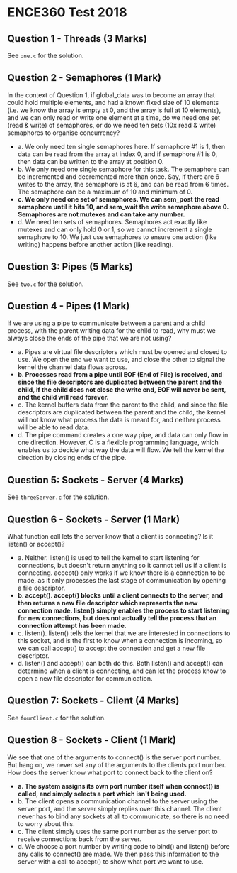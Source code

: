 # ENCE360 Test 2018

## Question 1 - Threads (3 Marks)

See `one.c` for the solution.

## Question 2 - Semaphores (1 Mark)

In the context of Question 1, if global_data was to become an array that could hold multiple elements, and had a known fixed size of 10 elements (i.e. we know the array is empty at 0, and the array is full at 10 elements), and we can only read or write one element at a time, do we need one set (read & write) of semaphores, or do we need ten sets (10x read & write) semaphores to organise concurrency?

- a. We only need ten single semaphores here. If semaphore #1 is 1, then data can be read from the array at index 0, and if semaphore #1 is 0, then data can be written to the array at position 0.
- b. We only need one single semaphore for this task. The semaphore can be incremented and decremented more than once. Say, if there are 6 writes to the array, the semaphore is at 6, and can be read from 6 times. The semaphore can be a maximum of 10 and minimum of 0.
- **c. We only need one set of semaphores. We can sem_post the read semaphore until it hits 10, and sem_wait the write semaphore above 0. Semaphores are not mutexes and can take any number.**
- d. We need ten sets of semaphores. Semaphores act exactly like mutexes and can only hold 0 or 1, so we cannot increment a single semaphore to 10. We just use semaphores to ensure one action (like writing) happens before another action (like reading).

## Question 3: Pipes (5 Marks)

See `two.c` for the solution.

## Question 4 - Pipes (1 Mark)

If we are using a pipe to communicate between a parent and a child process, with the parent writing data for the child to read, why must we always close the ends of the pipe that we are not using?

- a. Pipes are virtual file descriptors which must be opened and closed to use. We open the end we want to use, and close the other to signal the kernel the channel data flows across.
- **b. Processes read from a pipe until EOF (End of File) is received, and since the file descriptors are duplicated between the parent and the child, if the child does not close the write end, EOF will never be sent, and the child will read forever.**
- c. The kernel buffers data from the parent to the child, and since the file descriptors are duplicated between the parent and the child, the kernel will not know what process the data is meant for, and neither process will be able to read data.
- d. The pipe command creates a one way pipe, and data can only flow in one direction. However, C is a flexible programming language, which enables us to decide what way the data will flow. We tell the kernel the direction by closing ends of the pipe.

## Question 5: Sockets - Server (4 Marks)

See `threeServer.c` for the solution.

## Question 6 - Sockets - Server (1 Mark)

What function call lets the server know that a client is connecting? Is it listen() or accept()?

- a. Neither. listen() is used to tell the kernel to start listening for connections, but doesn't return anything so it cannot tell us if a client is connecting. accept() only works if we know there is a connection to be made, as it only processes the last stage of communication by opening a file descriptor.
- **b. accept(). accept() blocks until a client connects to the server, and then returns a new file descriptor which represents the new connection made. listen() simply enables the process to start listening for new connections, but does not actually tell the process that an connection attempt has been made.**
- c. listen(). listen() tells the kernel that we are interested in connections to this socket, and is the first to know when a connection is incoming, so we can call accept() to accept the connection and get a new file descriptor.
- d. listen() and accept() can both do this. Both listen() and accept() can determine when a client is connecting, and can let the process know to open a new file descriptor for communication.

## Question 7: Sockets - Client (4 Marks)

See `fourClient.c` for the solution.

## Question 8 - Sockets - Client (1 Mark)

We see that one of the arguments to connect() is the server port number. But hang on, we never set any of the arguments to the clients port number. How does the server know what port to connect back to the client on?

- **a. The system assigns its own port number itself when connect() is called, and simply selects a port which isn't being used.**
- b. The client opens a communication channel to the server using the server port, and the server simply replies over this channel. The client never has to bind any sockets at all to communicate, so there is no need to worry about this.
- c. The client simply uses the same port number as the server port to receive connections back from the server.
- d. We choose a port number by writing code to bind() and listen() before any calls to connect() are made. We then pass this information to the server with a call to accept() to show what port we want to use.
